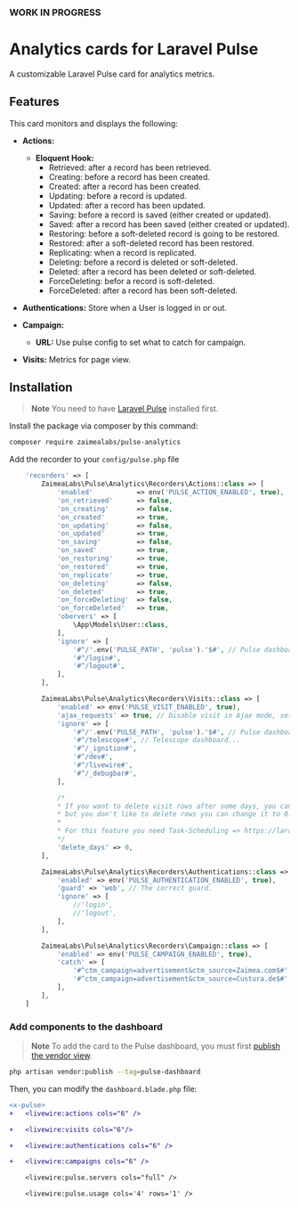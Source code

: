 ### WORK IN PROGRESS ###

# Analytics cards for Laravel Pulse
A customizable Laravel Pulse card for analytics metrics.

## Features

This card monitors and displays the following:

- **Actions:**
  - **Eloquent Hook:** 
      - Retrieved: after a record has been retrieved.
      - Creating: before a record has been created.
      - Created: after a record has been created.
      - Updating: before a record is updated.
      - Updated: after a record has been updated.
      - Saving: before a record is saved (either created or updated).
      - Saved: after a record has been saved (either created or updated).
      - Restoring: before a soft-deleted record is going to be restored.
      - Restored: after a soft-deleted record has been restored.
      - Replicating: when a record is replicated.
      - Deleting: before a record is deleted or soft-deleted.
      - Deleted: after a record has been deleted or soft-deleted.
      - ForceDeleting: befor a record is soft-deleted.
      - ForceDeleted: after a record has been soft-deleted.

- **Authentications:** Store when a User is logged in or out.

- **Campaign:**
  - **URL:** Use pulse config to set what to catch for campaign.

- **Visits:** Metrics for page view.


## Installation
> **Note**
> You need to have [Laravel Pulse](https://pulse.laravel.com/) installed first.

Install the package via composer by this command:
```sh
composer require zaimealabs/pulse-analytics
```

Add the recorder to your `config/pulse.php` file
```php
    'recorders' => [
        ZaimeaLabs\Pulse\Analytics\Recorders\Actions::class => [
            'enabled'           => env('PULSE_ACTION_ENABLED', true),
            'on_retrieved'      => false,
            'on_creating'       => false,
            'on_created'        => true,
            'on_updating'       => false,
            'on_updated'        => true,
            'on_saving'         => false,
            'on_saved'          => true,
            'on_restoring'      => true,
            'on_restored'       => true,
            'on_replicate'      => true,
            'on_deleting'       => false,
            'on_deleted'        => true,
            'on_forceDeleting'  => false,
            'on_forceDeleted'   => true,
            'obervers' => [
                \App\Models\User::class,
            ],
            'ignore' => [
                '#^/'.env('PULSE_PATH', 'pulse').'$#', // Pulse dashboard...
                '#^/login#',
                '#^/logout#',
            ],
        ],

        ZaimeaLabs\Pulse\Analytics\Recorders\Visits::class => [
            'enabled' => env('PULSE_VISIT_ENABLED', true),
            'ajax_requests' => true, // Disable visit in Ajax mode, set it to false.
            'ignore' => [
                '#^/'.env('PULSE_PATH', 'pulse').'$#', // Pulse dashboard...
                '#^/telescope#', // Telescope dashboard...
                '#^/_ignition#',
                '#^/dev#',
                '#^/livewire#',
                '#^/_debugbar#',
            ],

            /*
            * If you want to delete visit rows after some days, you can change this to 360 for example,
            * but you don't like to delete rows you can change it to 0.
            *
            * For this feature you need Task-Scheduling => https://laravel.com/docs/11.x/scheduling
            */
            'delete_days' => 0,
        ],

        ZaimeaLabs\Pulse\Analytics\Recorders\Authentications::class => [
            'enabled' => env('PULSE_AUTHENTICATION_ENABLED', true),
            'guard' => 'web', // The correct guard.
            'ignore' => [
                //'login',
                //'logout',
            ],
        ],

        ZaimeaLabs\Pulse\Analytics\Recorders\Campaign::class => [
            'enabled' => env('PULSE_CAMPAIGN_ENABLED', true),
            'catch' => [
                '#^ctm_campaign=advertisement&ctm_source=Zaimea.com$#',
                '#^ctm_campaign=advertisement&ctm_source=Custura.de$#',
            ],
        ],
    ]
```

### Add components to the dashboard
> **Note**
> To add the card to the Pulse dashboard, you must first [publish the vendor view](https://laravel.com/docs/10.x/pulse#dashboard-customization).

```bash
php artisan vendor:publish --tag=pulse-dashboard
```

Then, you can modify the `dashboard.blade.php` file:

```diff
<x-pulse>
+   <livewire:actions cols="6" />

+   <livewire:visits cols="6"/>

+   <livewire:authentications cols="6" />

+   <livewire:campaigns cols="6" />

    <livewire:pulse.servers cols="full" />

    <livewire:pulse.usage cols='4' rows='1' />
```
